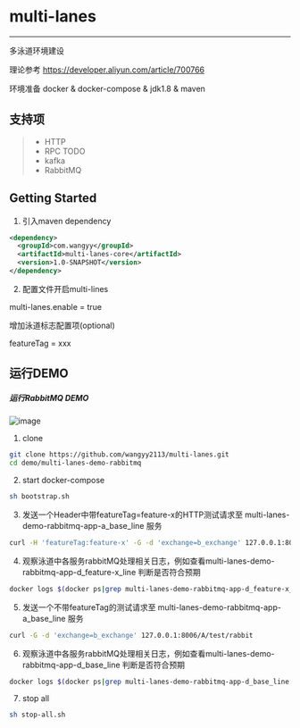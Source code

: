 # multi-lanes
---------------

多泳道环境建设

理论参考 https://developer.aliyun.com/article/700766

环境准备
docker & docker-compose & jdk1.8 & maven



支持项
---------------

> * HTTP
> * RPC         TODO
> * kafka     
> * RabbitMQ



Getting Started
---------------

1. 引入maven dependency

```xml
<dependency>
  <groupId>com.wangyy</groupId>
  <artifactId>multi-lanes-core</artifactId>
  <version>1.0-SNAPSHOT</version>
</dependency>
```

2. 配置文件开启multi-lines

multi-lanes.enable = true

增加泳道标志配置项(optional)

featureTag = xxx

运行DEMO
---------------

##### 运行RabbitMQ DEMO

![image](https://github.com/wangyy2113/multi-lanes/blob/main/demo/multi-lanes-demo-rabbitmq/multi-lanes-demo-rabbitmq.png)

1. clone
```sh
git clone https://github.com/wangyy2113/multi-lanes.git
cd demo/multi-lanes-demo-rabbitmq
```

2. start docker-compose
```sh
sh bootstrap.sh
```

3. 发送一个Header中带featureTag=feature-x的HTTP测试请求至 multi-lanes-demo-rabbitmq-app-a_base_line 服务
```sh
curl -H 'featureTag:feature-x' -G -d 'exchange=b_exchange' 127.0.0.1:8006/A/test/rabbit
```


4. 观察泳道中各服务rabbitMQ处理相关日志，例如查看multi-lanes-demo-rabbitmq-app-d_feature-x_line 判断是否符合预期
```sh
docker logs $(docker ps|grep multi-lanes-demo-rabbitmq-app-d_feature-x_line| awk '{print $1}') |grep 'multi-lanes=RabbitMQ'
```

5. 发送一个不带featureTag的测试请求至 multi-lanes-demo-rabbitmq-app-a_base_line 服务
```sh
curl -G -d 'exchange=b_exchange' 127.0.0.1:8006/A/test/rabbit
```

6. 观察泳道中各服务rabbitMQ处理相关日志，例如查看multi-lanes-demo-rabbitmq-app-d_base_line 判断是否符合预期
```sh
docker logs $(docker ps|grep multi-lanes-demo-rabbitmq-app-d_base_line| awk '{print $1}') |grep 'multi-lanes=RabbitMQ'
```

7. stop all
```sh
sh stop-all.sh
```


